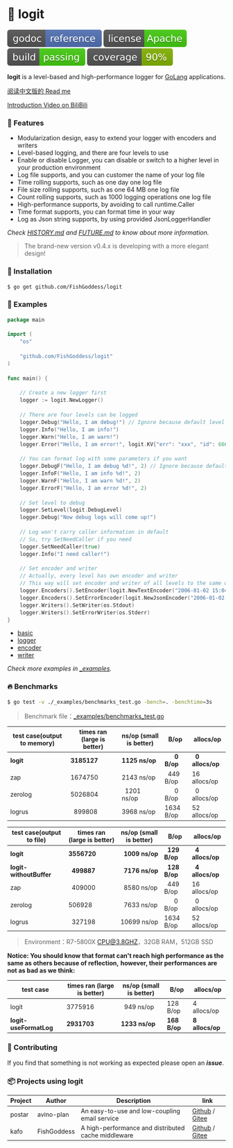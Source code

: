 # 📝 logit

[![Go Doc](_icon/godoc.svg)](https://pkg.go.dev/github.com/FishGoddess/logit?tab=doc)
[![License](_icon/license.svg)](https://www.apache.org/licenses/LICENSE-2.0.html)
[![License](_icon/build.svg)](_icon/build.svg)
[![License](_icon/coverage.svg)](_icon/coverage.svg)

**logit** is a level-based and high-performance logger for [GoLang](https://golang.org) applications.

[阅读中文版的 Read me](./README.md)

[Introduction Video on BiliBili](https://www.bilibili.com/video/BV14t4y1y7rF)

### 🥇 Features

* Modularization design, easy to extend your logger with encoders and writers
* Level-based logging, and there are four levels to use
* Enable or disable Logger, you can disable or switch to a higher level in your production environment
* Log file supports, and you can customer the name of your log file
* Time rolling supports, such as one day one log file
* File size rolling supports, such as one 64 MB one log file
* Count rolling supports, such as 1000 logging operations one log file
* High-performance supports, by avoiding to call runtime.Caller
* Time format supports, you can format time in your way
* Log as Json string supports, by using provided JsonLoggerHandler

_Check [HISTORY.md](./HISTORY.md) and [FUTURE.md](./FUTURE.md) to know about more information._

> The brand-new version v0.4.x is developing with a more elegant design!

### 🚀 Installation

```bash
$ go get github.com/FishGoddess/logit
```

### 📖 Examples

```go
package main

import (
	"os"

	"github.com/FishGoddess/logit"
)

func main() {

	// Create a new logger first
	logger := logit.NewLogger()

	// There are four levels can be logged
	logger.Debug("Hello, I am debug!") // Ignore because default level is info
	logger.Info("Hello, I am info!")
	logger.Warn("Hello, I am warn!")
	logger.Error("Hello, I am error!", logit.KV{"err": "xxx", "id": 666}) // carry some values to log

	// You can format log with some parameters if you want
	logger.DebugF("Hello, I am debug %d!", 2) // Ignore because default level is info
	logger.InfoF("Hello, I am info %d!", 2)
	logger.WarnF("Hello, I am warn %d!", 2)
	logger.ErrorF("Hello, I am error %d!", 2)

	// Set level to debug
	logger.SetLevel(logit.DebugLevel)
	logger.Debug("Now debug logs will come up!")

	// Log won't carry caller information in default
	// So, try SetNeedCaller if you need
	logger.SetNeedCaller(true)
	logger.Info("I need caller!")

	// Set encoder and writer
	// Actually, every level has own encoder and writer
	// This way will set encoder and writer of all levels to the same one
	logger.Encoders().SetEncoder(logit.NewTextEncoder("2006-01-02 15:04:05"))
	logger.Encoders().SetErrorEncoder(logit.NewJsonEncoder("2006-01-02 15:04:05"))
	logger.Writers().SetWriter(os.Stdout)
	logger.Writers().SetErrorWriter(os.Stderr)
}
```

* [basic](./_examples/basic.go)
* [logger](./_examples/logger.go)
* [encoder](./_examples/encoder.go)
* [writer](./_examples/writer.go)

_Check more examples in [_examples](./_examples)._

### 🔥 Benchmarks

```bash
$ go test -v ./_examples/benchmarks_test.go -bench=. -benchtime=3s
```

> Benchmark file：[_examples/benchmarks_test.go](./_examples/benchmarks_test.go)

| test case(output to memory) | times ran (large is better) |  ns/op (small is better) | B/op | allocs/op |
| -----------|--------|-------------|-------------|-------------|
| **logit** | **3185127** | **1125 ns/op** | **&nbsp; &nbsp; &nbsp; 0 B/op** | **&nbsp; 0 allocs/op** |
| zap | 1674750 | 2143 ns/op | &nbsp; 449 B/op | 16 allocs/op |
| zerolog | 5026804 | &nbsp; 1201 ns/op | &nbsp; &nbsp; &nbsp; 0 B/op | &nbsp; 0 allocs/op |
| logrus | &nbsp; 899808 | 3968 ns/op | 1634 B/op | 52 allocs/op |

| test case(output to file) | times ran (large is better) |  ns/op (small is better) | B/op | allocs/op |
| -----------|--------|-------------|-------------|-------------|
| **logit** | **3556720** | **&nbsp; 1009 ns/op** | **&nbsp; 129 B/op** | **&nbsp; 4 allocs/op** |
| **logit-withoutBuffer** | **&nbsp; 499887** | **&nbsp; 7176 ns/op** | **&nbsp; 128 B/op** | **&nbsp; 4 allocs/op** |
| zap | &nbsp; 409000 | &nbsp; 8580 ns/op | &nbsp; 449 B/op | 16 allocs/op |
| zerolog | 506928 | &nbsp; 7633 ns/op | &nbsp; &nbsp; &nbsp; 0 B/op | &nbsp; 0 allocs/op |
| logrus | &nbsp; 327198 | 10699 ns/op | 1634 B/op | 52 allocs/op |

> Environment：R7-5800X CPU@3.8GHZ，32GB RAM，512GB SSD

**Notice: You should know that format can't reach high performance as the same as others because of reflection,**
**however, their performances are not as bad as we think:**

| test case | times ran (large is better) |  ns/op (small is better) | B/op | allocs/op |
| -----------|--------|-------------|-------------|-------------|
| logit | 3775916 | &nbsp; 949 ns/op | 128 B/op | 4 allocs/op |
| **logit-useFormatLog** | **2931703** | **1233 ns/op** | **168 B/op** | **8 allocs/op** |

### 👥 Contributing

If you find that something is not working as expected please open an _**issue**_.

### 📦 Projects using logit

| Project | Author | Description | link |
| -----------|--------|-------------| ---------------- |
| postar | avino-plan | An easy-to-use and low-coupling email service | [Github](https://github.com/avino-plan/postar) / [Gitee](https://gitee.com/avino-plan/postar) |
| kafo | FishGoddess | A high-performance and distributed cache middleware | [Github](https://github.com/FishGoddess/kafo) / [Gitee](https://gitee.com/FishGoddess/kafo) |
